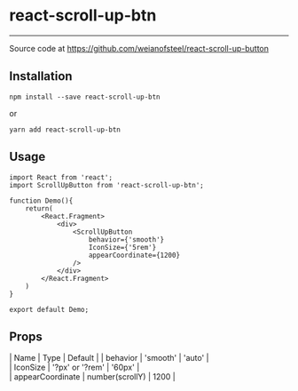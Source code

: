 # react-scroll-up-btn

---

Source code at https://github.com/weianofsteel/react-scroll-up-button

## Installation

    npm install --save react-scroll-up-btn

or

    yarn add react-scroll-up-btn

## Usage

``` 
import React from 'react';
import ScrollUpButton from 'react-scroll-up-btn';

function Demo(){
    return(
        <React.Fragment>
            <div>
                <ScrollUpButton 
                    behavior={'smooth'}
                    IconSize={'5rem'}
                    appearCoordinate={1200}
                />    
            </div> 
        </React.Fragment>
    )
}

export default Demo;
```

## Props

|        Name        |        Type       |  Default  | 
|      behavior      |      'smooth'     |   'auto'  |  
|      IconSize      |  '?px' or '?rem'  |   '60px'  |           
|  appearCoordinate  |  number(scrollY)  |    1200   |                

